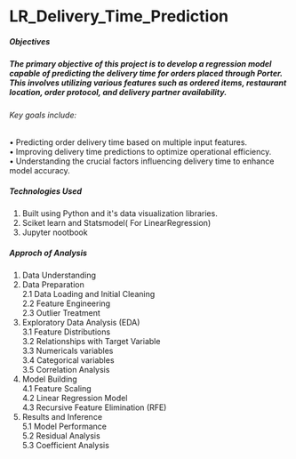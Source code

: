 # LR_Delivery_Time_Prediction

##### Objectives

<h5>The primary objective of this project is to develop a regression model capable of predicting the delivery time for orders placed through Porter. This involves utilizing various features such as ordered items, restaurant location, order protocol, and delivery partner availability.</h5> 

###### Key goals include:

•	Predicting order delivery time based on multiple input features.\
•	Improving delivery time predictions to optimize operational efficiency.\
•	Understanding the crucial factors influencing delivery time to enhance model accuracy.

##### Technologies Used
1. Built using Python and it's data visualization libraries.
2. Sciket learn and Statsmodel( For LinearRegression)
3. Jupyter nootbook

##### Approch of Analysis

1. Data Understanding
2. Data Preparation\
     2.1 Data Loading and Initial Cleaning\
     2.2 Feature Engineering\
     2.3 Outlier Treatment
3. Exploratory Data Analysis (EDA)\
   3.1 Feature Distributions\
   3.2 Relationships with Target Variable\
   3.3 Numericals variables\
   3.4 Categorical variables\
   3.5 Correlation Analysis
4. Model Building\
   4.1 Feature Scaling\
   4.2 Linear Regression Model\
   4.3 Recursive Feature Elimination (RFE)
5. Results and Inference\
   5.1 Model Performance\
   5.2 Residual Analysis\
   5.3 Coefficient Analysis
   
   



